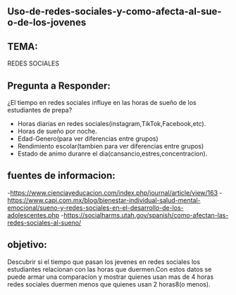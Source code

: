 ## Uso-de-redes-sociales-y-como-afecta-al-sue-o-de-los-jovenes

## TEMA: 

REDES SOCIALES

## Pregunta a Responder:

¿El tiempo en redes sociales influye en las horas de sueño de los estudiantes de prepa?

- Horas diarias en redes sociales(instagram,TikTok,Facebook,etc).
- Horas de sueño por noche.
- Edad-Genero(para ver diferencias entre grupos)
- Rendimiento escolar(tambien para ver diferencias entre grupos)
- Estado de animo duranre el dia(cansancio,estres,concentracion).

## fuentes de informacion:

-https://www.cienciayeducacion.com/index.php/journal/article/view/163
-https://www.capi.com.mx/blog/bienestar-individual-salud-mental-emocional/sueno-y-redes-sociales-en-el-desarrollo-de-los-adolescentes.php 
-https://socialharms.utah.gov/spanish/como-afectan-las-redes-sociales-al-sueno/



## objetivo:


Descubrir si el tiempo que pasan los jevenes en redes sociales los estudiantes relacionan con las horas
que duermen.Con estos datos se puede armar una comparacion y mostrar quienes usan mas de 4 horas redes
sociales duermen menos que quienes usan 2 horas8(o menos).





